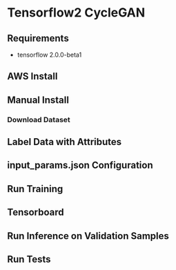 # Tensorflow2 CycleGAN


## Requirements
* tensorflow 2.0.0-beta1

## AWS Install


## Manual Install

### Download Dataset


## Label Data with Attributes

## input_params.json Configuration


## Run Training


## Tensorboard


## Run Inference on Validation Samples


## Run Tests
